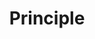 ---
title: Principle
intro: Create animated user interfaces and prototypes.
link: http://principleformac.com
category:
- Prototyping
- Animation
image: "/assets/images/Principle.png"
---